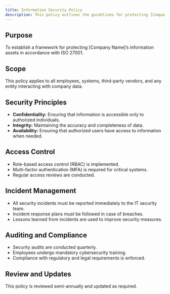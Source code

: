 ```yaml
---
title: Information Security Policy
description: This policy outlines the guidelines for protecting [Company Name]'s information assets.
---
```


## Purpose
To establish a framework for protecting [Company Name]’s information assets in accordance with ISO 27001.

## Scope
This policy applies to all employees, systems, third-party vendors, and any entity interacting with company data.

## Security Principles
- **Confidentiality:** Ensuring that information is accessible only to authorized individuals.
- **Integrity:** Maintaining the accuracy and completeness of data.
- **Availability:** Ensuring that authorized users have access to information when needed.

## Access Control
- Role-based access control (RBAC) is implemented.
- Multi-factor authentication (MFA) is required for critical systems.
- Regular access reviews are conducted.

## Incident Management
- All security incidents must be reported immediately to the IT security team.
- Incident response plans must be followed in case of breaches.
- Lessons learned from incidents are used to improve security measures.

## Auditing and Compliance
- Security audits are conducted quarterly.
- Employees undergo mandatory cybersecurity training.
- Compliance with regulatory and legal requirements is enforced.

## Review and Updates
This policy is reviewed semi-annually and updated as required.

